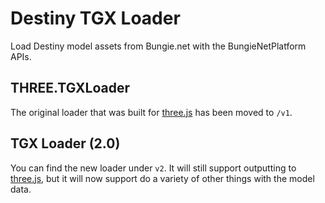 # Destiny TGX Loader

Load Destiny model assets from Bungie.net with the BungieNetPlatform APIs.

## THREE.TGXLoader

The original loader that was built for [three.js](https://threejs.org/) has been moved to `/v1`.

## TGX Loader (2.0)

You can find the new loader under `v2`. It will still support outputting to [three.js](https://threejs.org/), but it will now support do a variety of other things with the model data.
